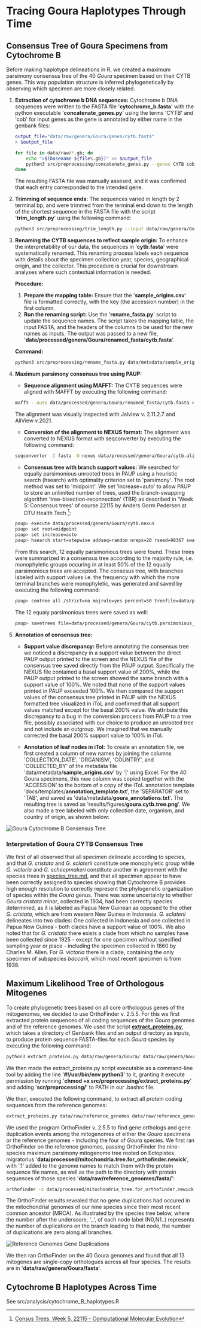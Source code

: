 # Tracing Goura Haplotypes Through Time

## Consensus Tree of Goura Specimens from Cytochrome B

Before making haplotype delineations in R, we created a maximum parsimony consensus tree of the 40 *Goura* specimen based on their CYTB genes. This way population structure is inferred phylogenetically by observing which specimen are more closely related.

1. **Extraction of cytochrome b DNA sequences:**
    Cytochrome b DNA sequences were written to the FASTA file '__cytochrome_b.fasta__' with the python executable '__concatenate_genes.py__' using the terms 'CYTB' and 'cob' for input genes as the gene is annotated by either name in the genbank files:
    ~~~bash
    output_file="data/raw/genera/Goura/genes/cytb.fasta"
    > $output_file

    for file in data/raw/*.gb; do
        echo ">$(basename ${file%.gb})" >> $output_file
        python3 src/preprocessing/concatenate_genes.py --genes CYTB cob --input $file >> data/raw/genes_all/cytb.fasta
    done 
    ~~~

    The resulting FASTA file was manually assesed, and it was confirmed that each entry corresponded to the intended gene. 
    
2. **Trimming of sequence ends:**
    The sequences varied in length by 2 terminal bp, and were trimmed from the terminal end down to the length of the shortest sequence in the FASTA file with the script '__trim_length.py__' using the following command:

    ~~~bash
    python3 src/preprocessing/trim_length.py --input data/raw/genera/Goura/genes/cytb.fasta --output data/processed/genera/Goura/trimmed_fasta/cytb.fasta
    ~~~

3. **Renaming the CYTB sequences to reflect sample origin:**
    To enhance the interpretability of our data, the sequences in '__cytb.fasta__' were systematically renamed. This renaming process labels each sequence with details about the specimen collection year, species, geographical origin, and the collector. This procedure is crucial for downstream analyses where such contextual information is needed.
    
    **Procedure:**
    1. **Prepare the mapping table:** Ensure that the '__sample_origins.csv__' file is formatted correctly, with the key (the accession number) in the first column.
    2. **Run the renaming script:** Use the '__rename_fasta.py__' script to update the sequence names. The script takes the mapping table, the input FASTA, and the headers of the columns to be used for the new names as inputs. The output was passed to a new file, '__data/processed/genera/Goura/renamed_fasta/cytb.fasta__'.

    **Command:**

    ~~~bash
    python3 src/preprocessing/rename_fasta.py data/metadata/sample_origins.csv data/processed/genera/Goura/trimmed_fasta/cytb.fasta COLLECTION_DATE ORGANISM COUNTRY COLLECTED_BY > data/processed/genera/Goura/renamed_fasta/cytb.fasta
    ~~~

4. **Maximum parsimony consensus tree using PAUP:**
    <!--Include how the sequence names were shortened to work in NEXUS format-->
    - **Sequence alignment using MAFFT:**
    The CYTB sequences were aligned with MAFFT by executing the following command:

    ~~~bash
    mafft --auto data/processed/genera/Goura/renamed_fasta/cytb.fasta > data/processed/genera/Goura/cytb.aligned.fasta
    ~~~

    The alignment was visually inspected with Jalview v. 2.11.2.7 and AliView v.2021.

    - **Conversion of the alignment to NEXUS format:**
    The alignment was converted to NEXUS format with seqconverter by executing the following command:
    
    ~~~bash
    seqconverter -I fasta -O nexus data/processed/genera/Goura/cytb.aligned.fasta > data/processed/genera/Goura/cytb.nexus
    ~~~

    - **Consensus tree with branch support values:**
    We searched for equally parsimonious unrooted trees in PAUP using a heuristic search (hsearch) with optimality criterion set to 'parsimony'. The root method was set to 'midpoint'. We set 'increase=auto' to allow PAUP to store an unlimited number of trees, used the branch-swapping algorithm 'tree-bisection-reconnection' (TBR) as described in 'Week 5: Consensus trees' of course 22115 by Anders Gorm Pedersen at DTU Health Tech [^1]:

    ~~~bash
    paup> execute data/processed/genera/Goura/cytb.nexus
    paup> set root=midpoint
    paup> set increase=auto
    paup> hsearch start=stepwise addseq=random nreps=20 rseed=98367 swap=TBR
    ~~~

    From this search, 12 equally parsimonious trees were found. These trees were summarized in a consensus tree according to the majority rule, i.e. monophyletic groups occuring in at least 50% of the 12 equally parsimonious trees are accepted. The consesus tree, with branches labeled with support values i.e. the frequency with which the more terminal branches were monophyletic, was generated and saved by executing the following command:
    
    ~~~bash
    paup> contree all /strict=no majrule=yes percent=50 treefile=data/processed/genera/Goura/cytb.consensus.tree.nexus
    ~~~

    The 12 equaly parsimonious trees were saved as well:

    ~~~bash
    paup> savetrees file=data/processed/genera/Goura/cytb.parsimonious_trees.nexus
    ~~~

5. **Annotation of consensus tree:**

    - **Support value discrepancy:**
    Before annotating the consensus tree we noticed a discrepancy in a support value between the direct PAUP output printed to the screen and the NEXUS file of the consensus tree saved directly from the PAUP output. Specifically the NEXUS file contained a basal support value of 200%, while the PAUP output printed to the screen showed the same branch with a support value of 100%. We noted that none of the support values printed in PAUP exceeded 100%. We then compared the support values of the consensus tree printed in PAUP with the NEXUS formatted tree visualized in iToL and confirmed that all support values matched except for the basal 200% value. We attribute this discrepancy to a bug in the conversion process from PAUP to a tree file, possibly associated with our choice to produce an unrooted tree and not include an outgroup. We imagined that we manually corrected the basal 200% support value to 100% in iTol.

    - **Annotation of leaf nodes in iTol:**
    To create an annotation file, we first created a column of new names by joining the columns 'COLLECTION_DATE', 'ORGANISM', 'COUNTRY', and 'COLLECTED_BY' of the metadata file 'data/metadata/__sample_origins.csv__' by '|' using Excel. For the 40 Goura specimens, this new column was copied together with the 'ACCESSION' to the bottom of a copy of the iToL annotation template 'docs/templates/__annotation_template.txt__', the 'SEPARATOR' set to 'TAB', and saved as 'data/metadata/__goura_annotations.txt__'. The resulting tree is saved as 'results/figures/__goura.cytb.tree.png__'. We also made a tree labeled with only collection date, organism, and country of origin, as shown below:

![Goura Cytochrome B Consensus Tree](../../results/figures/goura.cytb.tree.blue.png)

### Interpretation of Goura CYTB Consensus Tree 

We first of all observed that all specimen delineate according to species, and that *G. cristata* and *G. sclaterii* constitute one monophyletic group while *G. victoria* and *G. scheepmakeri* constitute another in agreement with the species trees in [species_tree.md](../../docs/notes/species_tree.md), and that all specimen appear to have been correctly assigned to species showing that Cytochrome B provides high enough resolution to correctly represent the phylogenetic organization of species within the *Goura* genus. There was some uncertainty to whether *Goura cristata minor*, collected in 1934, had been correctly species determined, as it is labeled as Papua New Guinean as opposed to the other *G. cristata*, which are from western New Guinea in Indonesia. *G. sclaterii* delineates into two clades: One collected in Indonesia and one collected in Papua New Guinea - both clades have a support value of 100%. We also noted that for *G. cristata* there exists a clade from which no samples have been collected since 1925 - except for one specimen without specified sampling year or place - including the specimen collected in 1860 by Charles M. Allen. For *G. victoria* there is a clade, containing the only specimen of subspecies *baccarii*, which most recent specimen is from 1938.

## Maximum Likelihood Tree of Orthologous Mitogenes

To create phylogenetic trees based on all core orthologous genes of the mitogenomes, we decided to use OrthoFinder v. 2.5.5.  For this we first extracted protein sequences of all coding sequences of the *Goura* genomes and of the reference genomes. We used the script [__extract_proteins.py__](../../src/preprocessing/extract_proteins.py), which takes a directory of Genbank files and an output directory as inputs, to produce protein sequence FASTA-files for each *Goura* species by executing the following command:

~~~bash
python3 extract_proteins.py data/raw/genera/Goura/ data/raw/genera/Goura/fasta/
~~~

We then made the extract_proteins.py script executable as a command-line tool by adding the line '__#!/usr/bin/env python3__' to it, granting it execute permission by running '__chmod +x src/preprocessing/extract_proteins.py__' and adding '__scr/preprocessing/__' to PATH in our .bashrc file.

We then, executed the following command, to extract all protein coding sequences from the reference genomes:

~~~bash
extract_proteins.py data/raw/reference_genomes data/raw/reference_genomes/fasta/
~~~

We used the program OrthoFinder v. 2.5.5 to find gene orthologs and gene duplication events among the mitogenomes of either the *Goura* specimens or the reference genomes - including the four of *Goura* species. We first ran OrthoFinder on the reference genomes, passing OrthoFinder the nine-species maximum parsimony mitogenome tree rooted on Ectopistes migratorius '__data/processed/mitochondria.tree.for_orthofinder.newick__', with '.1' added to the genome names to match them with the protein sequence file names, as well as the path to the directory with protein sequences of those species '__data/raw/reference_genomes/fasta/__':

~~~bash
orthofinder -s data/processed/mitochondria_tree.for_orthofinder.newick -f data/raw/reference_genomes/fasta/
~~~

The OrthoFinder results revealed that no gene duplications had occured in the mitochondrial genomes of our nine species since their most recent common ancestor (MRCA). As illustrated by the species tree below, where the number after the underscore, '_', of each node label (N0,N1..) represents the number of duplications on the branch leading to that node, the number of duplications are zero along all branches.

<!--Create new OrthoFinder tree of reference genomes in color visible on white background-->
![Reference Genomes Gene Duplications](../../results/figures/reference_genomes.OrthoFinder_gene_duplications.png)

We then ran OrthoFinder on the 40 Goura genomes and found that all 13 mitogenes are single-copy orthologues across all four species. The results are in '__data/raw/genera/Goura/fasta__'.

## Cytochrome B Haplotypes Across Time

See src/analysis/cytochrome_B_haplotypes.R

[^1]:[Consus Trees, Week 5, 22115 - Computational Molecular Evolution](https://teaching.healthtech.dtu.dk/22115/index.php/Consensus_Trees)


